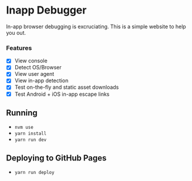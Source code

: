 # Inapp Debugger

In-app browser debugging is excruciating. This is a simple website to help you out.

### Features

- [x] View console
- [x] Detect OS/Browser
- [x] View user agent
- [x] View in-app detection
- [x] Test on-the-fly and static asset downloads
- [x] Test Android + iOS in-app escape links

## Running

- `nvm use`
- `yarn install`
- `yarn run dev`

## Deploying to GitHub Pages

- `yarn run deploy`

